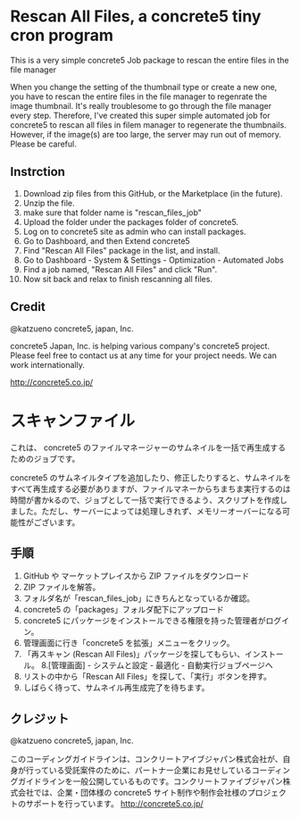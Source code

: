 # Rescan All Files, a concrete5 tiny cron program

This is a very simple concrete5 Job package to rescan the entire files in the file manager

When you change the setting of the thumbnail type or create a new one, you have to rescan the entire files in the file manager to regenrate the image thumbnail. It's really troublesome to go through the file manager every step. Therefore, I've created this super simple automated job for concrete5 to rescan all files in filem manager to regenerate the thumbnails. However, if the image(s) are too large, the server may run out of memory. Please be careful.

## Instrction

1. Download zip files from this GitHub, or the Marketplace (in the future).
2. Unzip the file.
3. make sure that folder name is "rescan_files_job"
4. Upload the folder under the packages folder of concrete5.
5. Log on to concrete5 site as admin who can install packages.
6. Go to Dashboard, and then Extend concrete5
7. Find "Rescan All Files" package in the list, and install.
8. Go to Dashboard - System & Settings - Optimization - Automated Jobs
9. Find a job named, "Rescan All Files" and click "Run".
10. Now sit back and relax to finish rescanning all files.

## Credit

@katzueno
concrete5, japan, Inc.

concrete5 Japan, Inc. is helping various company's concrete5 project. Please feel free to contact us at any time for your project needs. We can work internationally.

http://concrete5.co.jp/

# スキャンファイル

これは、 concrete5 のファイルマネージャーのサムネイルを一括で再生成するためのジョブです。

concrete5 のサムネイルタイプを追加したり、修正したりすると、サムネイルをすべて再生成する必要がありますが、ファイルマネーからちまちま実行するのは時間が書かkるので、ジョブとして一括で実行できるよう、スクリプトを作成しました。ただし、サーバーによっては処理しきれず、メモリーオーバーになる可能性がございます。

## 手順

1. GitHub や マーケットプレイスから ZIP ファイルをダウンロード
2. ZIP ファイルを解答。
3. フォルダ名が「rescan_files_job」にきちんとなっているか確認。
4. concrete5 の「packages」フォルダ配下にアップロード
5. concrete5 にパッケージをインストールできる権限を持った管理者がログイン。
6. 管理画面に行き「concrete5 を拡張」メニューをクリック。
7. 「再スキャン (Rescan All Files)」パッケージを探してもらい、インストール。
8.[管理画面] - システムと設定 - 最適化 - 自動実行ジョブページヘ
9. リストの中から「Rescan All Files」を探して、「実行」ボタンを押す。
10. しばらく待って、サムネイル再生成完了を待ちます。

## クレジット

@katzueno
concrete5, japan, Inc.

このコーディングガイドラインは、コンクリートアイブジャパン株式会社が、自身が行っている受託案件のために、パートナー企業にお見せしているコーディングガイドラインを一般公開しているものです。コンクリートファイブジャパン株式会社では、企業・団体様の concrete5 サイト制作や制作会社様のプロジェクトのサポートを行っています。
http://concrete5.co.jp/
